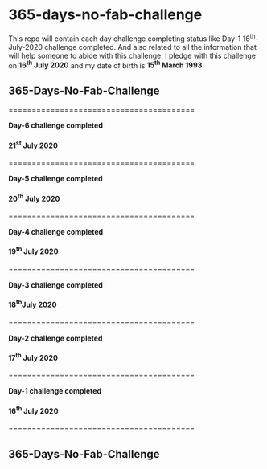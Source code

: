 # 365-days-no-fab-challenge
This repo will contain each day challenge completing status like Day-1 16<sup>th</sup>-July-2020 challenge completed. And also related to all the information that will help someone to abide with this challenge.
I pledge with this challenge on **16<sup>th</sup> July 2020** and my date of birth is **15<sup>th</sup> March 1993**.


## 365-Days-No-Fab-Challenge

========================================

**Day-6 challenge completed**
#### 21<sup>st</sup> July 2020

========================================

**Day-5 challenge completed**
#### 20<sup>th</sup> July 2020

========================================

**Day-4 challenge completed**
#### 19<sup>th</sup> July 2020

========================================

**Day-3 challenge completed**
#### 18<sup>th</sup>July 2020

========================================

**Day-2 challenge completed**
#### 17<sup>th</sup> July 2020

========================================

**Day-1 challenge completed**
#### 16<sup>th</sup> July 2020

========================================

## 365-Days-No-Fab-Challenge
